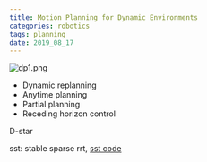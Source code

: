 ```yaml
---
title: Motion Planning for Dynamic Environments
categories: robotics
tags: planning
date: 2019_08_17
---
```

![dp1.png](https://cdn.jsdelivr.net/gh/YeeKal/img_land/blog/notes_img_backup/navigation/imgs/dp1.png)

- Dynamic replanning
- Anytime planning
- Partial planning
- Receding horizon control

D-star

sst: stable sparse rrt, [sst code](http://pracsyslab.org/sst_software)

